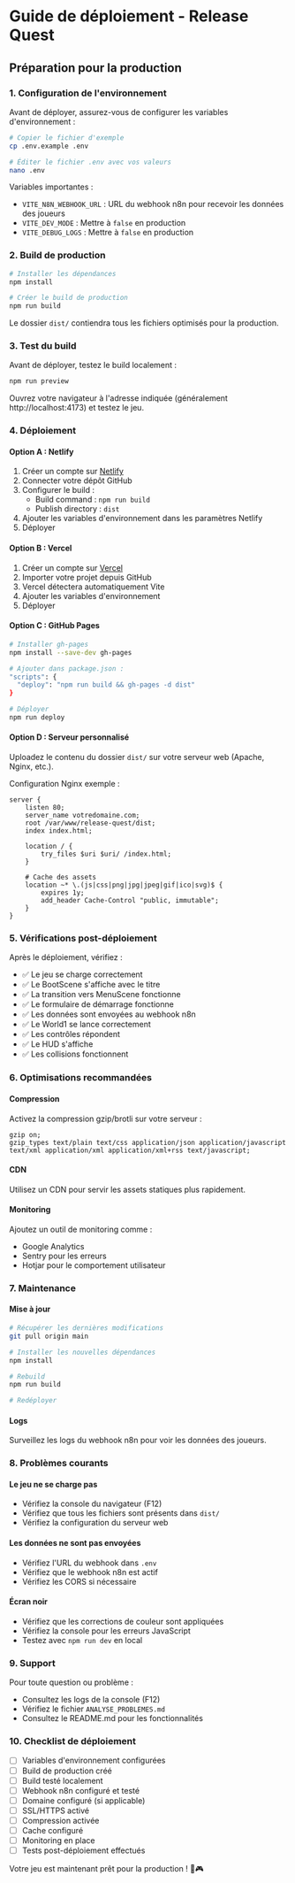 # Guide de déploiement - Release Quest

## Préparation pour la production

### 1. Configuration de l'environnement

Avant de déployer, assurez-vous de configurer les variables d'environnement :

```bash
# Copier le fichier d'exemple
cp .env.example .env

# Éditer le fichier .env avec vos valeurs
nano .env
```

Variables importantes :
- `VITE_N8N_WEBHOOK_URL` : URL du webhook n8n pour recevoir les données des joueurs
- `VITE_DEV_MODE` : Mettre à `false` en production
- `VITE_DEBUG_LOGS` : Mettre à `false` en production

### 2. Build de production

```bash
# Installer les dépendances
npm install

# Créer le build de production
npm run build
```

Le dossier `dist/` contiendra tous les fichiers optimisés pour la production.

### 3. Test du build

Avant de déployer, testez le build localement :

```bash
npm run preview
```

Ouvrez votre navigateur à l'adresse indiquée (généralement http://localhost:4173) et testez le jeu.

### 4. Déploiement

#### Option A : Netlify

1. Créer un compte sur [Netlify](https://www.netlify.com)
2. Connecter votre dépôt GitHub
3. Configurer le build :
   - Build command : `npm run build`
   - Publish directory : `dist`
4. Ajouter les variables d'environnement dans les paramètres Netlify
5. Déployer

#### Option B : Vercel

1. Créer un compte sur [Vercel](https://vercel.com)
2. Importer votre projet depuis GitHub
3. Vercel détectera automatiquement Vite
4. Ajouter les variables d'environnement
5. Déployer

#### Option C : GitHub Pages

```bash
# Installer gh-pages
npm install --save-dev gh-pages

# Ajouter dans package.json :
"scripts": {
  "deploy": "npm run build && gh-pages -d dist"
}

# Déployer
npm run deploy
```

#### Option D : Serveur personnalisé

Uploadez le contenu du dossier `dist/` sur votre serveur web (Apache, Nginx, etc.).

Configuration Nginx exemple :

```nginx
server {
    listen 80;
    server_name votredomaine.com;
    root /var/www/release-quest/dist;
    index index.html;

    location / {
        try_files $uri $uri/ /index.html;
    }

    # Cache des assets
    location ~* \.(js|css|png|jpg|jpeg|gif|ico|svg)$ {
        expires 1y;
        add_header Cache-Control "public, immutable";
    }
}
```

### 5. Vérifications post-déploiement

Après le déploiement, vérifiez :

- ✅ Le jeu se charge correctement
- ✅ Le BootScene s'affiche avec le titre
- ✅ La transition vers MenuScene fonctionne
- ✅ Le formulaire de démarrage fonctionne
- ✅ Les données sont envoyées au webhook n8n
- ✅ Le World1 se lance correctement
- ✅ Les contrôles répondent
- ✅ Le HUD s'affiche
- ✅ Les collisions fonctionnent

### 6. Optimisations recommandées

#### Compression

Activez la compression gzip/brotli sur votre serveur :

```nginx
gzip on;
gzip_types text/plain text/css application/json application/javascript text/xml application/xml application/xml+rss text/javascript;
```

#### CDN

Utilisez un CDN pour servir les assets statiques plus rapidement.

#### Monitoring

Ajoutez un outil de monitoring comme :
- Google Analytics
- Sentry pour les erreurs
- Hotjar pour le comportement utilisateur

### 7. Maintenance

#### Mise à jour

```bash
# Récupérer les dernières modifications
git pull origin main

# Installer les nouvelles dépendances
npm install

# Rebuild
npm run build

# Redéployer
```

#### Logs

Surveillez les logs du webhook n8n pour voir les données des joueurs.

### 8. Problèmes courants

#### Le jeu ne se charge pas

- Vérifiez la console du navigateur (F12)
- Vérifiez que tous les fichiers sont présents dans `dist/`
- Vérifiez la configuration du serveur web

#### Les données ne sont pas envoyées

- Vérifiez l'URL du webhook dans `.env`
- Vérifiez que le webhook n8n est actif
- Vérifiez les CORS si nécessaire

#### Écran noir

- Vérifiez que les corrections de couleur sont appliquées
- Vérifiez la console pour les erreurs JavaScript
- Testez avec `npm run dev` en local

### 9. Support

Pour toute question ou problème :
- Consultez les logs de la console (F12)
- Vérifiez le fichier `ANALYSE_PROBLEMES.md`
- Consultez le README.md pour les fonctionnalités

### 10. Checklist de déploiement

- [ ] Variables d'environnement configurées
- [ ] Build de production créé
- [ ] Build testé localement
- [ ] Webhook n8n configuré et testé
- [ ] Domaine configuré (si applicable)
- [ ] SSL/HTTPS activé
- [ ] Compression activée
- [ ] Cache configuré
- [ ] Monitoring en place
- [ ] Tests post-déploiement effectués

Votre jeu est maintenant prêt pour la production ! 🚀🎮
